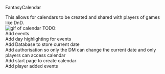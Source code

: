 FantasyCalendar

This allows for calendars to be created and shared with players of games like DnD. <br>
![gif of calendar](https://i.imgur.com/ooaITal.gif)
TODO:<br>
Add events<br>
Add day highlighting for events<br>
Add Database to store current date<br>
Add authorisation so only the DM can change the current date and only players can access calendar<br>
Add start page to create calendar<br>
Add player added events<br>
